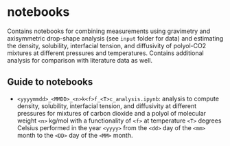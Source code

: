 # notebooks

Contains notebooks for combining measurements using gravimetry and axisymmetric
drop-shape analysis (see `input` folder for data) and estimating the density,
solubility, interfacial tension, and diffusivity of polyol-CO2 mixtures at
different pressures and temperatures.
Contains additional analysis for comparison with literature data as well.

## Guide to notebooks

- `<yyyymmdd>_<MMDD>_<n>k<f>f_<T>c_analysis.ipynb`: analysis to compute
density, solubility, interfacial tension, and diffusivity at different pressures
for mixtures of carbon dioxide and a polyol of molecular weight `<n>` kg/mol
with a functionality of `<f>` at temperature `<T>` degrees Celsius performed in
the year `<yyyy>` from the `<dd>` day of the `<mm>` month to the `<DD>` day of
the `<MM>` month.
